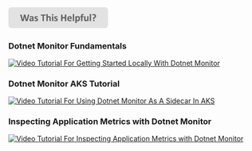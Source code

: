 
[<img src=/images/WasThisHelpful.png width="200"/>](https://www.research.net/r/DGDQWXH?src=videos-and-tutorials)


### Dotnet Monitor Fundamentals
[![Video Tutorial For Getting Started Locally With Dotnet Monitor](https://i.ytimg.com/vi/pG0t19bEYJw/hq720.jpg)](https://www.youtube.com/watch?v=pG0t19bEYJw)

### Dotnet Monitor AKS Tutorial
[![Video Tutorial For Using Dotnet Monitor As A Sidecar In AKS](https://i.ytimg.com/vi/3nzZO34nUFQ/hq720.jpg)](https://www.youtube.com/watch?v=3nzZO34nUFQ)

### Inspecting Application Metrics with Dotnet Monitor
[![Video Tutorial For Inspecting Application Metrics with Dotnet Monitor](https://i.ytimg.com/vi/hbgPvjTJSLY/hq720.jpg)](https://www.youtube.com/watch?v=hbgPvjTJSLY)
